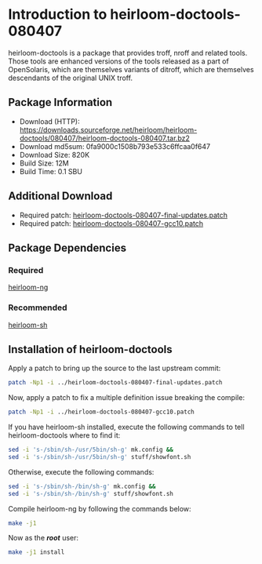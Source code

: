 # Introduction to heirloom-doctools-080407
heirloom-doctools is a package that provides troff, nroff and related tools.
Those tools are enhanced versions of the tools released as a part of
OpenSolaris, which are themselves variants of ditroff, which are themselves
descendants of the original UNIX troff.

## Package Information
- Download (HTTP): https://downloads.sourceforge.net/heirloom/heirloom-doctools/080407/heirloom-doctools-080407.tar.bz2
- Download md5sum: 0fa9000c1508b793e533c6ffcaa0f647
- Download Size: 820K
- Build Size: 12M
- Build Time: 0.1 SBU

## Additional Download
- Required patch: [heirloom-doctools-080407-final-updates.patch](./patches/heirloom-doctools/heirloom-doctools-080407-final-updates.patch)
- Required patch: [heirloom-doctools-080407-gcc10.patch](./heirloom-doctools-080407-gcc10.patch)

## Package Dependencies
### Required
  [heirloom-ng](./2-heirloom-ng.md)

### Recommended
  [heirloom-sh](./4-heirloom-sh.md)

## Installation of heirloom-doctools
Apply a patch to bring up the source to the last upstream commit:
```Bash
patch -Np1 -i ../heirloom-doctools-080407-final-updates.patch
```

Now, apply a patch to fix a multiple definition issue breaking the compile:
```Bash
patch -Np1 -i ../heirloom-doctools-080407-gcc10.patch
```

If you have heirloom-sh installed, execute the following commands to tell heirloom-doctools 
where to find it:
```Bash
sed -i 's-/sbin/sh-/usr/5bin/sh-g' mk.config &&
sed -i 's-/sbin/sh-/usr/5bin/sh-g' stuff/showfont.sh
```

Otherwise, execute the following commands:
```Bash
sed -i 's-/sbin/sh-/bin/sh-g' mk.config &&
sed -i 's-/sbin/sh-/bin/sh-g' stuff/showfont.sh
```

Compile heirloom-ng by following the commands below:
```Bash
make -j1
```

Now as the ***root*** user:
```Bash
make -j1 install
```
